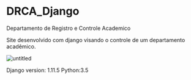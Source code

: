 # DRCA_Django
Departamento de Registro e Controle Academico

Site desenvolvido com django visando o controle de um departamento acadêmico.

![untitled](https://user-images.githubusercontent.com/25140680/32013418-cf369adc-b999-11e7-90d4-e73308ab368f.png)

Django version: 1.11.5 Python:3.5